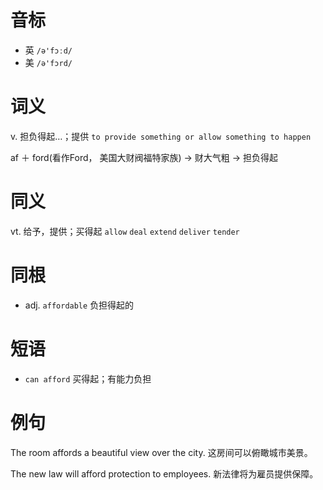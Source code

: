 # 音标

- 英 `/ə'fɔːd/`
- 美 `/ə'fɔrd/`

# 词义

v. 担负得起…；提供
`to provide something or allow something to happen`



af ＋ ford(看作Ford， 美国大财阀福特家族) → 财大气粗 → 担负得起

# 同义

vt. 给予，提供；买得起
`allow` `deal` `extend` `deliver` `tender`

# 同根

- adj. `affordable` 负担得起的

# 短语

- `can afford` 买得起；有能力负担

# 例句

The room affords a beautiful view over the city.
这房间可以俯瞰城市美景。

The new law will afford protection to employees.
新法律将为雇员提供保障。


